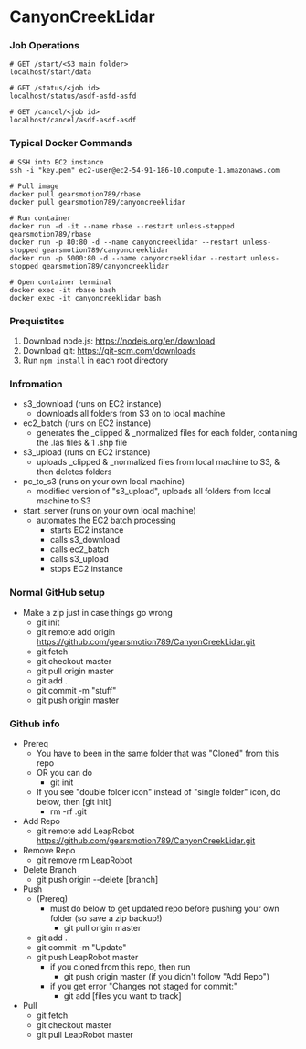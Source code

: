 # CanyonCreekLidar

### Job Operations
```
# GET /start/<S3 main folder>
localhost/start/data

# GET /status/<job id>
localhost/status/asdf-asfd-asfd

# GET /cancel/<job id>
localhost/cancel/asdf-asdf-asdf
```

### Typical Docker Commands
```
# SSH into EC2 instance
ssh -i "key.pem" ec2-user@ec2-54-91-186-10.compute-1.amazonaws.com

# Pull image
docker pull gearsmotion789/rbase
docker pull gearsmotion789/canyoncreeklidar

# Run container
docker run -d -it --name rbase --restart unless-stopped gearsmotion789/rbase
docker run -p 80:80 -d --name canyoncreeklidar --restart unless-stopped gearsmotion789/canyoncreeklidar
docker run -p 5000:80 -d --name canyoncreeklidar --restart unless-stopped gearsmotion789/canyoncreeklidar

# Open container terminal
docker exec -it rbase bash
docker exec -it canyoncreeklidar bash
```

### Prequistites
1. Download node.js: https://nodejs.org/en/download
2. Download git: https://git-scm.com/downloads
3. Run ```npm install``` in each root directory

### Infromation
- s3_download (runs on EC2 instance)
  - downloads all folders from S3 on to local machine
- ec2_batch (runs on EC2 instance)
  - generates the _clipped & _normalized files for each folder, containing the .las files & 1 .shp file
- s3_upload (runs on EC2 instance)
  - uploads _clipped & _normalized files from local machine to S3, & then deletes folders
- pc_to_s3 (runs on your own local machine)
  - modified version of "s3_upload", uploads all folders from local machine to S3
- start_server (runs on your own local machine)
  - automates the EC2 batch processing
    - starts EC2 instance
    - calls s3_download
    - calls ec2_batch
    - calls s3_upload
    - stops EC2 instance

### Normal GitHub setup

- Make a zip just in case things go wrong
  - git init
  - git remote add origin https://github.com/gearsmotion789/CanyonCreekLidar.git
  - git fetch
  - git checkout master
  - git pull origin master
  - git add .
  - git commit -m "stuff"
  - git push origin master

### Github info

- Prereq
  - You have to been in the same folder that was "Cloned" from this repo
  - OR you can do
    - git init
  - If you see "double folder icon" instead of "single folder" icon, do below, then [git init]
    - rm -rf .git
- Add Repo
  - git remote add LeapRobot https://github.com/gearsmotion789/CanyonCreekLidar.git
- Remove Repo
  - git remove rm LeapRobot
- Delete Branch
  - git push origin --delete [branch]
- Push
  - (Prereq)
    - must do below to get updated repo before pushing your own folder (so save a zip backup!)
      - git pull origin master
  - git add .
  - git commit -m "Update"
  - git push LeapRobot master
    - if you cloned from this repo, then run
      - git push origin master (if you didn't follow "Add Repo")
    - if you get error "Changes not staged for commit:"
      - git add [files you want to track]
- Pull
  - git fetch
  - git checkout master
  - git pull LeapRobot master
